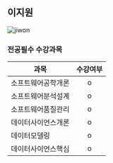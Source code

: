 ## 이지원
![jiwon](https://www.instagram.com/p/B-cQn-0BH8h/?utm_source=ig_web_copy_link)

### 전공필수 수강과목
| 과목 | 수강여부 |
|------|:---------:|
| 소프트웨어공학개론 | o |
| 소프트웨어분석설계 | o |
| 소프트웨어품질관리 | o |
| 데이터사이언스개론 | o |
| 데이터모델링 | o |
| 데이터사이언스핵심 | o |
